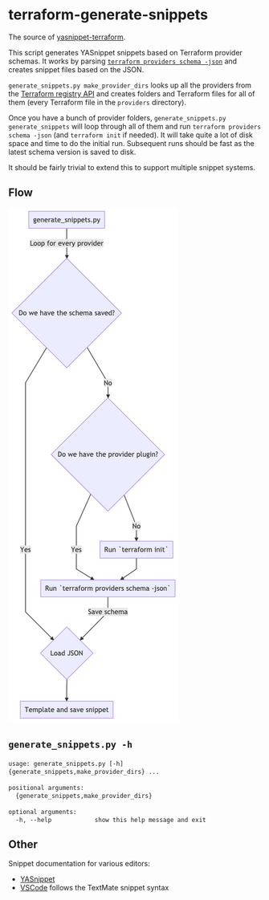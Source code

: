 # terraform-generate-snippets

The source of
[yasnippet-terraform](https://github.com/staticaland/yasnippet-terraform).

This script generates YASnippet snippets based on Terraform provider
schemas. It works by parsing [`terraform providers schema
-json`](https://www.terraform.io/docs/commands/providers/schema.html)
and creates snippet files based on the JSON.

`generate_snippets.py make_provider_dirs` looks up all the providers
from the [Terraform registry
API](https://registry.terraform.io/v2/providers) and creates folders and
Terraform files for all of them (every Terraform file in the `providers`
directory).

Once you have a bunch of provider folders, `generate_snippets.py
generate_snippets` will loop through all of them and run `terraform
providers schema -json` (and `terraform init` if needed). It will take
quite a lot of disk space and time to do the initial run. Subsequent
runs should be fast as the latest schema version is saved to disk.

It should be fairly trivial to extend this to support multiple snippet
systems.

## Flow

![](img/snippets.png)

## `generate_snippets.py -h`

``` stdout
usage: generate_snippets.py [-h] {generate_snippets,make_provider_dirs} ...

positional arguments:
  {generate_snippets,make_provider_dirs}

optional arguments:
  -h, --help            show this help message and exit
```

## Other

Snippet documentation for various editors:

  - [YASnippet](https://joaotavora.github.io/yasnippet/snippet-development.html)
  - [VSCode](https://code.visualstudio.com/docs/editor/userdefinedsnippets)
    follows the TextMate snippet syntax
